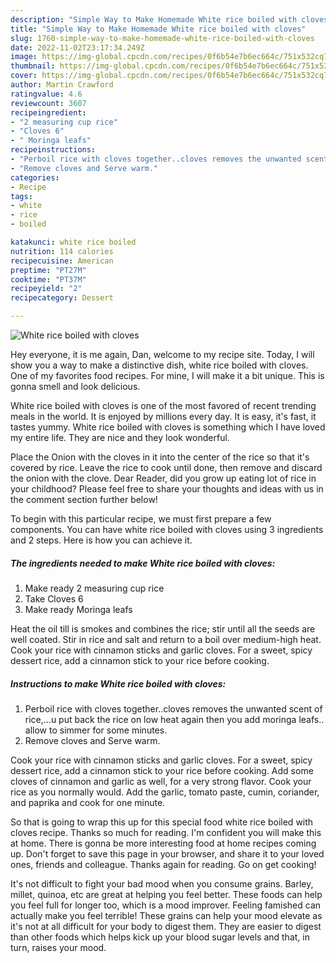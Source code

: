 ```yaml
---
description: "Simple Way to Make Homemade White rice boiled with cloves"
title: "Simple Way to Make Homemade White rice boiled with cloves"
slug: 1760-simple-way-to-make-homemade-white-rice-boiled-with-cloves
date: 2022-11-02T23:17:34.249Z
image: https://img-global.cpcdn.com/recipes/0f6b54e7b6ec664c/751x532cq70/white-rice-boiled-with-cloves-recipe-main-photo.jpg
thumbnail: https://img-global.cpcdn.com/recipes/0f6b54e7b6ec664c/751x532cq70/white-rice-boiled-with-cloves-recipe-main-photo.jpg
cover: https://img-global.cpcdn.com/recipes/0f6b54e7b6ec664c/751x532cq70/white-rice-boiled-with-cloves-recipe-main-photo.jpg
author: Martin Crawford
ratingvalue: 4.6
reviewcount: 3607
recipeingredient:
- "2 measuring cup rice"
- "Cloves 6"
- " Moringa leafs"
recipeinstructions:
- "Perboil rice with cloves together..cloves removes the unwanted scent of rice,...u put back the rice on low heat again then you add moringa leafs.. allow to simmer for some minutes."
- "Remove cloves and Serve warm."
categories:
- Recipe
tags:
- white
- rice
- boiled

katakunci: white rice boiled 
nutrition: 114 calories
recipecuisine: American
preptime: "PT27M"
cooktime: "PT37M"
recipeyield: "2"
recipecategory: Dessert

---
```



![White rice boiled with cloves](https://img-global.cpcdn.com/recipes/0f6b54e7b6ec664c/751x532cq70/white-rice-boiled-with-cloves-recipe-main-photo.jpg)

Hey everyone, it is me again, Dan, welcome to my recipe site. Today, I will show you a way to make a distinctive dish, white rice boiled with cloves. One of my favorites food recipes. For mine, I will make it a bit unique. This is gonna smell and look delicious.

White rice boiled with cloves is one of the most favored of recent trending meals in the world. It is enjoyed by millions every day. It is easy, it's fast, it tastes yummy. White rice boiled with cloves is something which I have loved my entire life. They are nice and they look wonderful.

Place the Onion with the cloves in it into the center of the rice so that it&#39;s covered by rice. Leave the rice to cook until done, then remove and discard the onion with the clove. Dear Reader, did you grow up eating lot of rice in your childhood? Please feel free to share your thoughts and ideas with us in the comment section further below!


To begin with this particular recipe, we must first prepare a few components. You can have white rice boiled with cloves using 3 ingredients and 2 steps. Here is how you can achieve it.

<!--inarticleads1-->

##### The ingredients needed to make White rice boiled with cloves:

1. Make ready 2 measuring cup rice
1. Take Cloves 6
1. Make ready  Moringa leafs


Heat the oil till is smokes and combines the rice; stir until all the seeds are well coated. Stir in rice and salt and return to a boil over medium-high heat. Cook your rice with cinnamon sticks and garlic cloves. For a sweet, spicy dessert rice, add a cinnamon stick to your rice before cooking. 

<!--inarticleads2-->

##### Instructions to make White rice boiled with cloves:

1. Perboil rice with cloves together..cloves removes the unwanted scent of rice,...u put back the rice on low heat again then you add moringa leafs.. allow to simmer for some minutes.
1. Remove cloves and Serve warm.


Cook your rice with cinnamon sticks and garlic cloves. For a sweet, spicy dessert rice, add a cinnamon stick to your rice before cooking. Add some cloves of cinnamon and garlic as well, for a very strong flavor. Cook your rice as you normally would. Add the garlic, tomato paste, cumin, coriander, and paprika and cook for one minute. 

So that is going to wrap this up for this special food white rice boiled with cloves recipe. Thanks so much for reading. I'm confident you will make this at home. There is gonna be more interesting food at home recipes coming up. Don't forget to save this page in your browser, and share it to your loved ones, friends and colleague. Thanks again for reading. Go on get cooking!

It's not difficult to fight your bad mood when you consume grains. Barley, millet, quinoa, etc are great at helping you feel better. These foods can help you feel full for longer too, which is a mood improver. Feeling famished can actually make you feel terrible! These grains can help your mood elevate as it's not at all difficult for your body to digest them. They are easier to digest than other foods which helps kick up your blood sugar levels and that, in turn, raises your mood.
